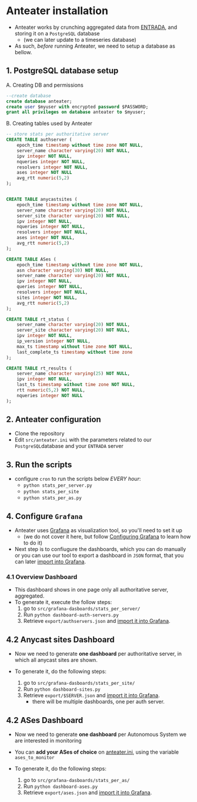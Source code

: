 # Anteater installation

* Anteater works by crunching aggregated data from [ENTRADA](https://entrada.sidnlabs.nl),
and storing it on a `PostgreSQL` database
    * (we can later update to a timeseries database)
* As such, _before_ running Anteater, we need to setup a database as bellow.

## 1. PostgreSQL database setup

A. Creating DB and permissions
```sql
--create database
create database anteater;
create user $myuser with encrypted password $PASSWORD;
grant all privileges on database anteater to $myuser;
```
B. Creating tables used by Anteater

```sql
-- store stats per authoritative server
CREATE TABLE authserver (
    epoch_time timestamp without time zone NOT NULL,
    server_name character varying(20) NOT NULL,
    ipv integer NOT NULL,
    nqueries integer NOT NULL,
    resolvers integer NOT NULL,
    ases integer NOT NULL
    avg_rtt numeric(5,2)
);


CREATE TABLE anycastsites (
    epoch_time timestamp without time zone NOT NULL,
    server_name character varying(20) NOT NULL,
    server_site character varying(20) NOT NULL,
    ipv integer NOT NULL,
    nqueries integer NOT NULL,
    resolvers integer NOT NULL,
    ases integer NOT NULL,
    avg_rtt numeric(5,2)
);

CREATE TABLE ASes (
    epoch_time timestamp without time zone NOT NULL,
    asn character varying(30) NOT NULL,
    server_name character varying(20) NOT NULL,
    ipv integer NOT NULL,
    queries integer NOT NULL,
    resolvers integer NOT NULL,
    sites integer NOT NULL,
    avg_rtt numeric(5,2)
);

CREATE TABLE rt_status (
    server_name character varying(20) NOT NULL,
    server_site character varying(20) NOT NULL,
    ipv integer NOT NULL,
    ip_version integer NOT NULL,
    max_ts timestamp without time zone NOT NULL,
    last_complete_ts timestamp without time zone
);

CREATE TABLE rt_results (
    server_name character varying(25) NOT NULL,
    ipv integer NOT NULL,
    last_ts timestamp without time zone NOT NULL,
    rtt numeric(5,2) NOT NULL,
    nqueries integer NOT NULL
);
```

## 2. Anteater configuration

* Clone the repository
* Edit `src/anteater.ini` with the parameters related to our `PostgreSQL`database
and your `ENTRADA` server
  
## 3. Run the scripts
* configure `cron` to run the scripts below *EVERY hour*:
    * `python stats_per_server.py`
    * `python stats_per_site`
    * `python stats_per_as.py`
 
    
  
## 4. Configure `Grafana`

* Anteater uses [Grafana](https://grafana.com/) as visualization tool, so you'll need to set it up  
  * (we do not cover  it here, but follow [Configuring Grafana](https://grafana.com/docs/grafana/latest/administration/configuration/)
 to learn how to do it)
* Next step is to confiugure the dashboards, which you can do manually or you can use our tool to export 
a dashboard in `JSON` format, that you can later [import into Grafana](https://grafana.com/docs/grafana/latest/dashboards/export-import/).

### 4.1 Overview Dashboard

  * This dashboard shows in one page only all authoritative server, aggregated.
  * To generate it, execute the follow steps:
      1. go to `src/grafana-dasboards/stats_per_server/`
      2. Run `python dashboard-auth-servers.py`
      3. Retrieve `export/authservers.json` and  [import it into Grafana](https://grafana.com/docs/grafana/latest/dashboards/export-import/). 

## 4.2 Anycast sites Dashboard

* Now we need to generate **one dashboard** per authoritative server, in which all 
anycast sites are shown.
  
* To generate it, do the following steps:
    1. go to `src/grafana-dasboards/stats_per_site/`
    2. Run `python dashboard-sites.py`
    3. Retrieve `export/$SERVER.json` and  [import it into Grafana](https://grafana.com/docs/grafana/latest/dashboards/export-import/).
        * there will be multiple dashboards, one per auth server.

## 4.2 ASes Dashboard

* Now we need to generate **one dashboard** per Autonomous System we are interested in monitoring
* You can **add your ASes of choice** on [anteater.ini](src/anteater.ini), using the variable
  `ases_to_monitor`
  
* To generate it, do the following steps:
    1. go to `src/grafana-dasboards/stats_per_as/`
    2. Run `python dashboard-ases.py`
    3. Retrieve `export/ases.json` and  [import it into Grafana](https://grafana.com/docs/grafana/latest/dashboards/export-import/).
    
